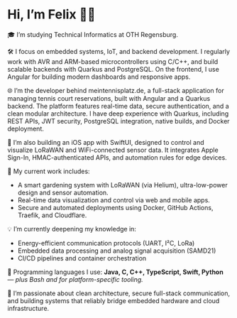 # Hi, I’m Felix 👋🏼

🎓 I’m studying Technical Informatics at OTH Regensburg.

🛠️ I focus on embedded systems, IoT, and backend development. I regularly work with AVR and ARM-based microcontrollers using C/C++, and build scalable backends with Quarkus and PostgreSQL. On the frontend, I use Angular for building modern dashboards and responsive apps.

🌐 I’m the developer behind meintennisplatz.de, a full-stack application for managing tennis court reservations, built with Angular and a Quarkus backend. The platform features real-time data, secure authentication, and a clean modular architecture.
I have deep experience with Quarkus, including REST APIs, JWT security, PostgreSQL integration, native builds, and Docker deployment.

📱 I’m also building an iOS app with SwiftUI, designed to control and visualize LoRaWAN and WiFi-connected sensor data. It integrates Apple Sign-In, HMAC-authenticated APIs, and automation rules for edge devices.

📡 My current work includes:
* A smart gardening system with LoRaWAN (via Helium), ultra-low-power design and sensor automation.
* Real-time data visualization and control via web and mobile apps.
* Secure and automated deployments using Docker, GitHub Actions, Traefik, and Cloudflare.

💡 I’m currently deepening my knowledge in:
* Energy-efficient communication protocols (UART, I²C, LoRa)
* Embedded data processing and analog signal acquisition (SAMD21)
* CI/CD pipelines and container orchestration

🧠 Programming languages I use: **Java, C, C++, TypeScript, Swift, Python** *— plus Bash and for platform-specific tooling.*

🔐 I’m passionate about clean architecture, secure full-stack communication, and building systems that reliably bridge embedded hardware and cloud infrastructure.
